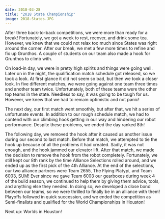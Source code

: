 ```yaml
---
date: 2018-03-28
title: "2018 State Championship"
image: 2018-States.JPG
---
```


After three back-to-back competitions, we were more than ready for a break! Fortunately, we got a week to rest, recover, and drink some tea. However, we knew that we could not relax too much since States was right around the corner. After our break, we met a few more times to refine and fix up Grunthos. A couple of students on our team also made a hook for Grunthos to climb with.

On load-in day, we were in pretty high spirits and things were going well. Later on in the night, the qualification match schedule got released, so we took a look. At first glance it did not seem so bad, but then we took a closer look. In five different matches, we were going against one team three times and another team twice. Unfortunately, both of these teams were the other top teams in the state. Needless to say, it was going to be tough for us. However, we knew that we had to remain optimistic and not panic!

The next day, our first match went smoothly, but after that, we hit a series of unfortunate events. In addition to our rough schedule match, we had to contend with our climbing hook getting in our way and hindering our robot performance. Despite these problems, we ended the day ranked 8th!

The following day, we removed the hook after it caused us another issue during our second to last match. Before that match, we attempted to tie the hook up because of all the problems it had created. Sadly, it was not enough, and the hook jammed our elevator lift. After that match, we made the decision to remove the hook from the robot completely. Fortunately, we still kept our 8th rank by the time Alliance Selections rolled around, and we ended up as the first pick of the 4th Alliance. At the end of the selections, our two alliance partners were Team 2655, The Flying Platypi, and Team 6003, SUM! Ever since we gave Team 6003 our gearboxes during week 4 of the build season, we continued to help them by giving them advice, tools, and anything else they needed. In doing so, we developed a close bond between our teams, so we were thrilled to finally be in an alliance with them! Playoffs followed in quick succession, and we ended the competition as Semi-finalists and qualified for the World Championships in Houston!

Next up: Worlds in Houston!
